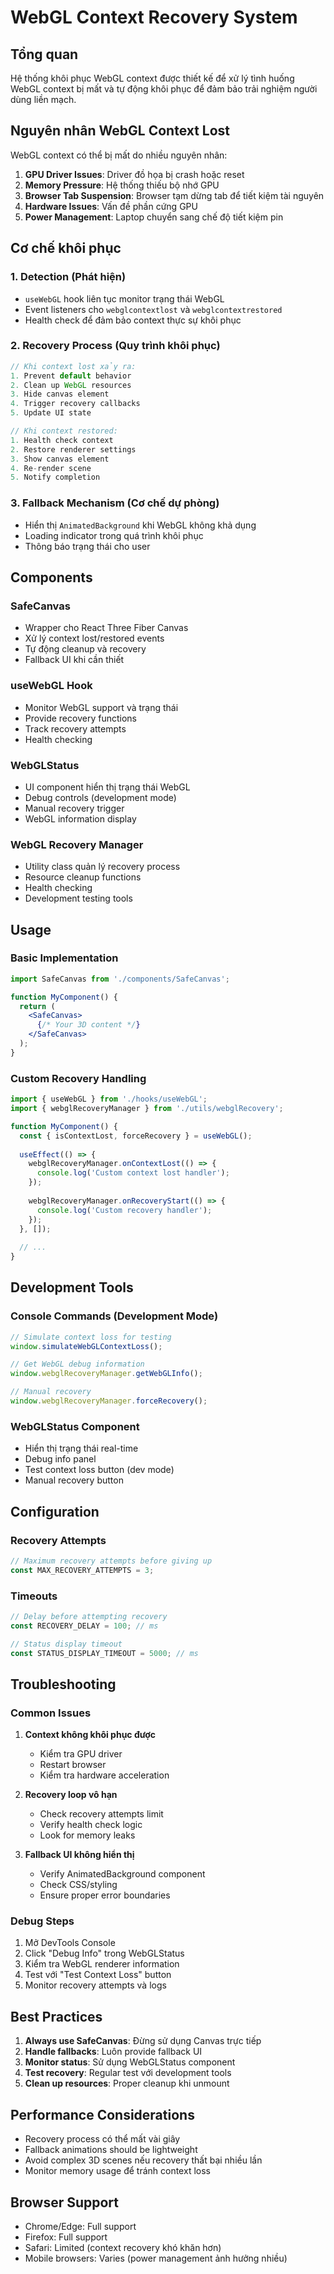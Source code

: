 # WebGL Context Recovery System

## Tổng quan

Hệ thống khôi phục WebGL context được thiết kế để xử lý tình huống WebGL context bị mất và tự động khôi phục để đảm bảo trải nghiệm người dùng liền mạch.

## Nguyên nhân WebGL Context Lost

WebGL context có thể bị mất do nhiều nguyên nhân:

1. **GPU Driver Issues**: Driver đồ họa bị crash hoặc reset
2. **Memory Pressure**: Hệ thống thiếu bộ nhớ GPU
3. **Browser Tab Suspension**: Browser tạm dừng tab để tiết kiệm tài nguyên
4. **Hardware Issues**: Vấn đề phần cứng GPU
5. **Power Management**: Laptop chuyển sang chế độ tiết kiệm pin

## Cơ chế khôi phục

### 1. Detection (Phát hiện)
- `useWebGL` hook liên tục monitor trạng thái WebGL
- Event listeners cho `webglcontextlost` và `webglcontextrestored`
- Health check để đảm bảo context thực sự khôi phục

### 2. Recovery Process (Quy trình khôi phục)

```javascript
// Khi context lost xảy ra:
1. Prevent default behavior
2. Clean up WebGL resources
3. Hide canvas element
4. Trigger recovery callbacks
5. Update UI state

// Khi context restored:
1. Health check context
2. Restore renderer settings
3. Show canvas element
4. Re-render scene
5. Notify completion
```

### 3. Fallback Mechanism (Cơ chế dự phòng)
- Hiển thị `AnimatedBackground` khi WebGL không khả dụng
- Loading indicator trong quá trình khôi phục
- Thông báo trạng thái cho user

## Components

### SafeCanvas
- Wrapper cho React Three Fiber Canvas
- Xử lý context lost/restored events
- Tự động cleanup và recovery
- Fallback UI khi cần thiết

### useWebGL Hook
- Monitor WebGL support và trạng thái
- Provide recovery functions
- Track recovery attempts
- Health checking

### WebGLStatus
- UI component hiển thị trạng thái WebGL
- Debug controls (development mode)
- Manual recovery trigger
- WebGL information display

### WebGL Recovery Manager
- Utility class quản lý recovery process
- Resource cleanup functions
- Health checking
- Development testing tools

## Usage

### Basic Implementation
```jsx
import SafeCanvas from './components/SafeCanvas';

function MyComponent() {
  return (
    <SafeCanvas>
      {/* Your 3D content */}
    </SafeCanvas>
  );
}
```

### Custom Recovery Handling
```jsx
import { useWebGL } from './hooks/useWebGL';
import { webglRecoveryManager } from './utils/webglRecovery';

function MyComponent() {
  const { isContextLost, forceRecovery } = useWebGL();
  
  useEffect(() => {
    webglRecoveryManager.onContextLost(() => {
      console.log('Custom context lost handler');
    });
    
    webglRecoveryManager.onRecoveryStart(() => {
      console.log('Custom recovery handler');
    });
  }, []);
  
  // ...
}
```

## Development Tools

### Console Commands (Development Mode)
```javascript
// Simulate context loss for testing
window.simulateWebGLContextLoss();

// Get WebGL debug information
window.webglRecoveryManager.getWebGLInfo();

// Manual recovery
window.webglRecoveryManager.forceRecovery();
```

### WebGLStatus Component
- Hiển thị trạng thái real-time
- Debug info panel
- Test context loss button (dev mode)
- Manual recovery button

## Configuration

### Recovery Attempts
```javascript
// Maximum recovery attempts before giving up
const MAX_RECOVERY_ATTEMPTS = 3;
```

### Timeouts
```javascript
// Delay before attempting recovery
const RECOVERY_DELAY = 100; // ms

// Status display timeout
const STATUS_DISPLAY_TIMEOUT = 5000; // ms
```

## Troubleshooting

### Common Issues

1. **Context không khôi phục được**
   - Kiểm tra GPU driver
   - Restart browser
   - Kiểm tra hardware acceleration

2. **Recovery loop vô hạn**
   - Check recovery attempts limit
   - Verify health check logic
   - Look for memory leaks

3. **Fallback UI không hiển thị**
   - Verify AnimatedBackground component
   - Check CSS/styling
   - Ensure proper error boundaries

### Debug Steps

1. Mở DevTools Console
2. Click "Debug Info" trong WebGLStatus
3. Kiểm tra WebGL renderer information
4. Test với "Test Context Loss" button
5. Monitor recovery attempts và logs

## Best Practices

1. **Always use SafeCanvas**: Đừng sử dụng Canvas trực tiếp
2. **Handle fallbacks**: Luôn provide fallback UI
3. **Monitor status**: Sử dụng WebGLStatus component
4. **Test recovery**: Regular test với development tools
5. **Clean up resources**: Proper cleanup khi unmount

## Performance Considerations

- Recovery process có thể mất vài giây
- Fallback animations should be lightweight
- Avoid complex 3D scenes nếu recovery thất bại nhiều lần
- Monitor memory usage để tránh context loss

## Browser Support

- Chrome/Edge: Full support
- Firefox: Full support
- Safari: Limited (context recovery khó khăn hơn)
- Mobile browsers: Varies (power management ảnh hưởng nhiều)